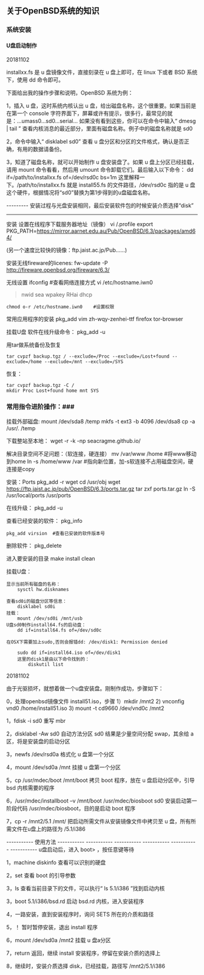 
## 关于OpenBSD系统的知识 ##

### 系统安装 ###



#### U盘启动制作 ####
20181102

installxx.fs 是 u 盘镜像文件，直接刻录在 u 盘上即可，在 linux 下或者 BSD 系统下，使用 dd 命令即可。


下面给出我的操作步骤和说明，OpenBSD 系统为例：

1，插入 u 盘，这时系统内核认出 u 盘，给出磁盘名称，这个很重要。如果当前是在第一个 console 字符界面下，屏幕或许有提示，很多行，最常见的就是：...umass0...sd0...serial...
如果没有看到这些，你可以在命令中输入“ dmesg | tail ” 查看内核消息的最近部分，里面有磁盘名称。例子中的磁盘名称就是 sd0

2，命令中输入“ disklabel sd0” 查看 u 盘分区和分区的文件格式，确认是否正确，有用的数据请备份。

3，知道了磁盘名称，就可以开始制作 u 盘安装盘了。如果 u 盘上分区已经挂载，请用 mount 命令看看，然后用 umount 命令卸载它们。最后输入以下命令：
dd if=/path/to/installxx.fs of=/dev/rsd0c bs=1m
这里解释一下。/path/to/installxx.fs 就是 install55.fs 的文件路径，/dev/rsd0c 指的是 u 盘这个硬件，根据情况将“sd0”替换为第1步得到的u盘磁盘名称。

--------- 安装过程与光盘安装相同，最后安装软件包的时候安装介质选择“disk”




------



安装
设置在线程序下载服务器地址（镜像）
    vi /.profile
    export PKG_PATH=https://mirror.aarnet.edu.au/Pub/OpenBSD/6.3/packages/amd64/

(另一个速度比较快的镜像：ftp.jaist.ac.jp/Pub......)

安装无线fireware的licenes:
    fw-update -P http://fireware.openbsd.org/fireware/6.3/


无线设置
    ifconfig			#查看网络连接方式
    vi /etc/hostname.iwn0
>    nwid sea
     wpakey RHai
     dhcp

    chmod o-r /etc/hostname.iwn0	#设置权限


常用应用程序的安装
    pkg_add vim zh-wqy-zenhei-ttf firefox tor-browser



挂载U盘
软件在线升级命令：
    pkg_add -u

用tar做系统备份及恢复

    tar cvpzf backup.tgz / --exclude=/Proc --exclude=/Lost+found --exclude=/home --exclude=/mnt --exclude=/SYS

恢复：

    tar cvpzf backup.tgz -C /
    mkdir Proc Lost+found home mnt SYS

### 常用指令进阶操作：###

挂载外部磁盘:
    mount /dev/sda8 /temp
    mkfs -t ext3 -b 4096 /dev/dsa8
    cp -a /usr/. /temp

下载整站至本地：
    wget -r -k -np seacragme.github.io/

解决目录空间不足问题：（软连接，硬连接）
    mv /var/www /home		#将www移动到home
    ln -s /home/www /var	#指向新位置，加-s软连接不占用磁盘空间，硬连接是copy

安装：Ports
    pkg_add -r wget
    cd /usr/obj
    wget https://ftp.jaist.ac.jp/pub/OpenBSD/6.3/ports.tar.gz
    tar zxf ports.tar.gz
    ln -S /usr/local/ports /usr/ports

在线升级：
    pkg_add -u

查看已经安装的软件：
    pkg_info

    pkg_add virsion  #查看已安装的软件版本号
删除软件：
    pkg_delete

进入要安装的目录
    make install clean


挂载U盘：
    
    显示当前所有磁盘的名称：
        sysctl hw.disknames
    
    查看sd0i的磁盘分区等信息：
        disklabel sd0i
    挂载：
        mount /dev/sd0i /mnt/usb
    U盘sd0制作install64.fs的启动盘：
        dd if=install64.fs of=/dev/sd0c
    
    在OSX下需要加上sudo,否则会报错dd: /dev/disk1: Permission denied
        
        sudo dd if=install64.iso of=/dev/disk1
        这里的disk1是由以下命令找到的：
            diskutil list






20181102


由于光驱损坏，就想着做一个u盘安装盘。刚制作成功，步骤如下：

0，处理openbsd镜像文件 install51.iso，步骤
  1）mkdir /mnt2
  2) vnconfig vnd0 /home/install51.iso
  3) mount -t cd9660 /dev/vnd0c /mnt2

1，fdisk -i sd0
重写 mbr

2，disklabel -Aw sd0
自动方法分区 sd0
结果是少量空间分配 swap，其余给 a 区，将是安装盘的启动分区

3，newfs /dev/rsd0a
格式化 u 盘第一个分区

4，mount /dev/sd0a /mnt
挂接 u 盘第一个分区

5，cp /usr/mdec/boot /mnt/boot
拷贝 boot 程序，放在 u 盘启动分区中，引导 bsd 内核需要的程序

6，/usr/mdec/installboot –v /mnt/boot /usr/mdec/biosboot sd0
安装启动第一阶段代码 /usr/mdec/biosboot，目的是启动 boot 程序

7，cp -r /mnt2/5.1 /mnt/
把启动所需文件从安装镜像文件中拷贝至 u 盘，所有所需文件在u盘上的路径为 /5.1/i386

----------- 使用方法 ----------- ----------- ----------- ----------- ----------- -----------
u盘启动后，进入 boot> ，按任意键等待

1，machine diskinfo
查看可以识别的硬盘

2，set
查看 boot 的引导参数

3，ls
查看当前目录下的文件，可以执行“ ls 5.1/i386 ”找到启动内核

3，boot 5.1/i386/bsd.rd
启动 bsd.rd 内核，进入安装程序

4，一路安装，直到安装程序时，询问 SETS 所在的介质和路径

5，！
暂时暂停安装，退出 install 程序

6，mount /dev/sd0a /mnt2
挂载 u 盘a分区

7，return
返回，继续 install 安装程序，停留在安装介质的选择上

8，继续时，安装介质选择 disk，已经挂载，路径写 /mnt2/5.1/i386


